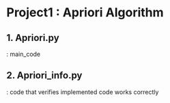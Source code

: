 # Project1 : Apriori Algorithm

## 1. Apriori.py

: main_code

## 2. Apriori_info.py

: code that verifies implemented code works correctly

